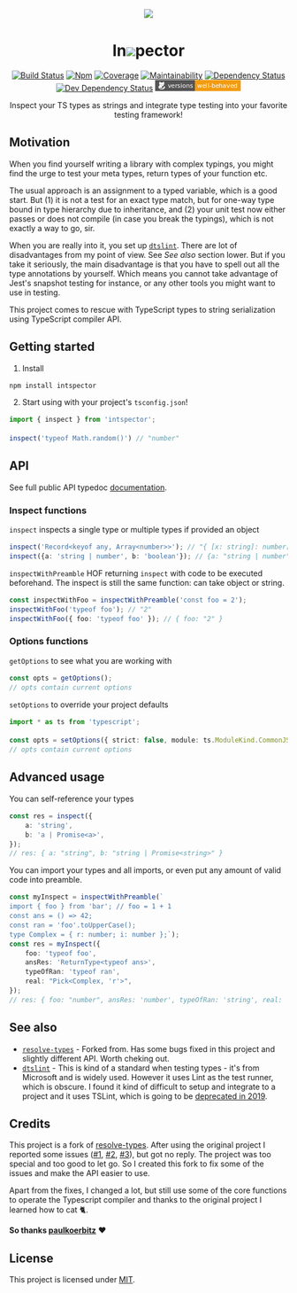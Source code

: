 <div align="center">

<img src="https://i.imgur.com/TmnNYOY.png" />

<h1>In<img src="https://i.imgur.com/ZAMzvXd.png" />pector</h1>


[![Build Status](https://img.shields.io/travis/com/grissius/intspector/master.svg?style=flat-square)](https://travis-ci.com/grissius/intspector)
[![Npm](https://img.shields.io/npm/v/intspector.svg?style=flat-square)](https://www.npmjs.com/package/intspector)
[![Coverage](https://img.shields.io/codeclimate/coverage/grissius/intspector.svg?style=flat-square)](https://codeclimate.com/github/grissius/intspector)
[![Maintainability](https://img.shields.io/codeclimate/maintainability/grissius/intspector.svg?style=flat-square)](https://codeclimate.com/github/grissius/intspector)
[![Dependency Status](https://img.shields.io/david/grissius/intspector.svg?style=flat-square)](https://david-dm.org/grissius/intspector)
[![Dev Dependency Status](https://img.shields.io/david/dev/grissius/intspector.svg?style=flat-square)](https://david-dm.org/grissius/intspector?type=dev)
[![vump](https://raw.githubusercontent.com/grissius/vump/master/asset/badge.png)](https://github.com/grissius/vump)


Inspect your TS types as strings and integrate type testing into your favorite testing framework!

</div>


## Motivation

When you find yourself writing a library with complex typings, you might find the urge to test your meta types, return types of your function etc.

The usual approach is an assignment to a typed variable, which is a good start. But (1) it is not a test for an exact type match, but for one-way type bound in type hierarchy due to inheritance, and (2) your unit test now either passes or does not compile (in case you break the typings), which is not exactly a way to go, sir.

When you are really into it, you set up [`dtslint`](https://github.com/Microsoft/dtslint). There are lot of disadvantages from my point of view. See _See also_ section lower. But if you take it seriously, the main disadvantage is that you have to spell out all the type annotations by yourself. Which means you cannot take advantage of Jest's snapshot testing for instance, or any other tools you might want to use in testing.

This project comes to rescue with TypeScript types to string serialization using TypeScript compiler API.

## Getting started
1. Install

```bash
npm install intspector
```

2. Start using with your project's `tsconfig.json`!

```typescript
import { inspect } from 'intspector';

inspect('typeof Math.random()') // "number"
```

## API

See full public API typedoc [documentation](https://grissius.github.io/intspector/).

### Inspect functions

`inspect` inspects a single type or multiple types if provided an object

```typescript
inspect('Record<keyof any, Array<number>>'); // "{ [x: string]: number[]; [x: number]: number[]; };"
inspect({a: 'string | number', b: 'boolean'}); // {a: "string | number", b: "boolean"}
```

`inspectWithPreamble` HOF returning `inspect` with code to be executed beforehand.
The inspect is still the same function: can take object or string.

```typescript
const inspectWithFoo = inspectWithPreamble('const foo = 2');
inspectWithFoo('typeof foo'); // "2"
inspectWithFoo({ foo: 'typeof foo' }); // { foo: "2" }
```

### Options functions

`getOptions` to see what you are working with

```typescript
const opts = getOptions();
// opts contain current options
```

`setOptions` to override your project defaults

```typescript
import * as ts from 'typescript';

const opts = setOptions({ strict: false, module: ts.ModuleKind.CommonJS });
// opts contain current options
```

## Advanced usage
You can self-reference your types
```typescript
const res = inspect({
    a: 'string',
    b: 'a | Promise<a>',
});
// res: { a: "string", b: "string | Promise<string>" }
```

You can import your types and all imports, or even put any amount of valid code into preamble.
```typescript
const myInspect = inspectWithPreamble(`
import { foo } from 'bar'; // foo = 1 + 1
const ans = () => 42;
const ran = 'foo'.toUpperCase();
type Complex = { r: number; i: number };`);
const res = myInspect({
    foo: 'typeof foo',
    ansRes: 'ReturnType<typeof ans>',
    typeOfRan: 'typeof ran',
    real: "Pick<Complex, 'r'>",
});
// res: { foo: "number", ansRes: 'number', typeOfRan: 'string', real: '{ r: number; }' }
```

## See also

- [`resolve-types`](https://github.com/paulkoerbitz/resolve-types) - Forked from. Has some bugs fixed in this project and slightly different API. Worth cheking out.
- [`dtslint`](https://github.com/Microsoft/dtslint) - This is kind of a standard when testing types - it's from Microsoft and is widely used. However it uses Lint as the test runner, which is obscure. I found it kind of difficult to setup and integrate to a project and it uses TSLint, which is going to be [deprecated in 2019](https://github.com/palantir/tslint/issues/4534).

## Credits

This project is a fork of [resolve-types](https://github.com/paulkoerbitz/resolve-types). After using the original project I reported some issues ([#1](https://github.com/paulkoerbitz/resolve-types/issues/1), [#2](https://github.com/paulkoerbitz/resolve-types/issues/2), [#3](https://github.com/paulkoerbitz/resolve-types/issues/3)), but got no reply. The project was too special and too good to let go. So I created this fork to fix some of the issues and make the API easier to use.

Apart from the fixes, I changed a lot, but still use some of the core functions to operate the Typescript compiler and thanks to the original project I learned how to cat :cat2:.

**So thanks [paulkoerbitz](https://github.com/paulkoerbitz)** :heart:


## License

This project is licensed under [MIT](./LICENSE).
